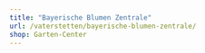 ```yaml
---
title: "Bayerische Blumen Zentrale"
url: /vaterstetten/bayerische-blumen-zentrale/
shop: Garten-Center
---
```

